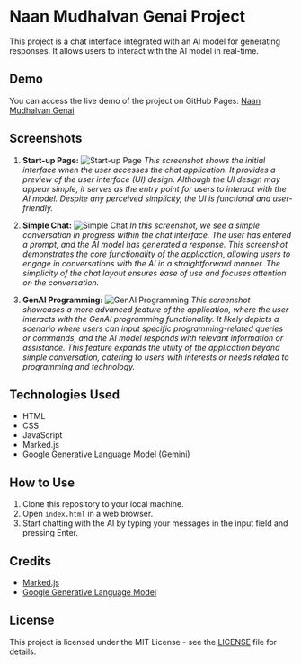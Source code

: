 # Naan Mudhalvan Genai Project

This project is a chat interface integrated with an AI model for generating responses. It allows users to interact with the AI model in real-time.

## Demo

You can access the live demo of the project on GitHub Pages: [Naan Mudhalvan Genai]([https://genaichat.jarviz.chat](https://nishanth123kgr.github.io/gen_ai_nm/))

## Screenshots

1. **Start-up Page:**
   ![Start-up Page](img/Start%20up%20page.png)
   *This screenshot shows the initial interface when the user accesses the chat application. It provides a preview of the user interface (UI) design. Although the UI design may appear simple, it serves as the entry point for users to interact with the AI model. Despite any perceived simplicity, the UI is functional and user-friendly.*

2. **Simple Chat:**
   ![Simple Chat](img/Simple%20Chat.png)
   *In this screenshot, we see a simple conversation in progress within the chat interface. The user has entered a prompt, and the AI model has generated a response. This screenshot demonstrates the core functionality of the application, allowing users to engage in conversations with the AI in a straightforward manner. The simplicity of the chat layout ensures ease of use and focuses attention on the conversation.*

3. **GenAI Programming:**
   ![GenAI Programming](img/Programming.png)
   *This screenshot showcases a more advanced feature of the application, where the user interacts with the GenAI programming functionality. It likely depicts a scenario where users can input specific programming-related queries or commands, and the AI model responds with relevant information or assistance. This feature expands the utility of the application beyond simple conversation, catering to users with interests or needs related to programming and technology.*

## Technologies Used

- HTML
- CSS
- JavaScript
- Marked.js
- Google Generative Language Model (Gemini)

## How to Use

1. Clone this repository to your local machine.
2. Open `index.html` in a web browser.
3. Start chatting with the AI by typing your messages in the input field and pressing Enter.

## Credits

- [Marked.js](https://marked.js.org/)
- [Google Generative Language Model](https://cloud.google.com/generative-language)
  
## License

This project is licensed under the MIT License - see the [LICENSE](LICENSE) file for details.
